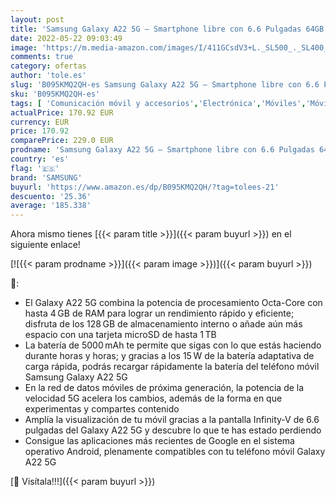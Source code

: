 ```yaml
---
layout: post
title: 'Samsung Galaxy A22 5G – Smartphone libre con 6.6 Pulgadas 64GB y Sistema Operativo Android Violeta Versión ES'
date: 2022-05-22 09:03:49
image: 'https://m.media-amazon.com/images/I/411GCsdV3+L._SL500_._SL400_.jpg'
comments: true
category: ofertas
author: 'tole.es'
slug: 'B095KMQ2QH-es Samsung Galaxy A22 5G – Smartphone libre con 6.6 Pulgadas...'
sku: 'B095KMQ2QH-es'
tags: [ 'Comunicación móvil y accesorios','Electrónica','Móviles','Móviles y smartphones libres','android','samsung','🇪🇸', ]
actualPrice: 170.92 EUR
currency: EUR
price: 170.92
comparePrice: 229.0 EUR
prodname: 'Samsung Galaxy A22 5G – Smartphone libre con 6.6 Pulgadas 64GB y Sistema Operativo Android Violeta Versión ES'
country: 'es'
flag: '🇪🇸'
brand: 'SAMSUNG'
buyurl: 'https://www.amazon.es/dp/B095KMQ2QH/?tag=tolees-21'
descuento: '25.36'
average: '185.338'
---
```


Ahora mismo tienes [{{< param title >}}]({{< param buyurl >}}) en el siguiente enlace!

[![{{< param prodname >}}]({{< param image >}})]({{< param buyurl >}})

🔎:

- El Galaxy A22 5G combina la potencia de procesamiento Octa-Core con hasta 4 GB de RAM para lograr un rendimiento rápido y eficiente; disfruta de los 128 GB de almacenamiento interno o añade aún más espacio con una tarjeta microSD de hasta 1 TB
- La batería de 5000 mAh te permite que sigas con lo que estás haciendo durante horas y horas; y gracias a los 15 W de la batería adaptativa de carga rápida, podrás recargar rápidamente la batería del teléfono móvil Samsung Galaxy A22 5G
- En la red de datos móviles de próxima generación, la potencia de la velocidad 5G acelera los cambios, además de la forma en que experimentas y compartes contenido
- Amplía la visualización de tu móvil gracias a la pantalla Infinity-V de 6.6 pulgadas del Galaxy A22 5G y descubre lo que te has estado perdiendo
- Consigue las aplicaciones más recientes de Google en el sistema operativo Android, plenamente compatibles con tu teléfono móvil Galaxy A22 5G

[🛒 Visítala!!!]({{< param buyurl >}})
